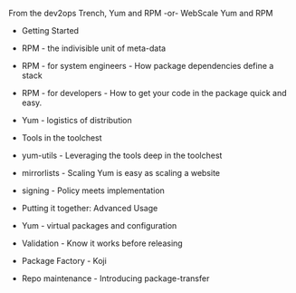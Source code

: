 From the dev2ops Trench, Yum and RPM
-or-
WebScale Yum and RPM

* Getting Started
 * RPM - the indivisible unit of meta-data
 * RPM - for system engineers - How package dependencies define a stack
 * RPM - for developers - How to get your code in the package quick and easy.
 * Yum - logistics of distribution

* Tools in the toolchest
 * yum-utils - Leveraging the tools deep in the toolchest
 * mirrorlists - Scaling Yum is easy as scaling a website
 * signing - Policy meets implementation

* Putting it together: Advanced Usage
 * Yum - virtual packages and configuration
 * Validation - Know it works before releasing
 * Package Factory - Koji
 * Repo maintenance - Introducing package-transfer
